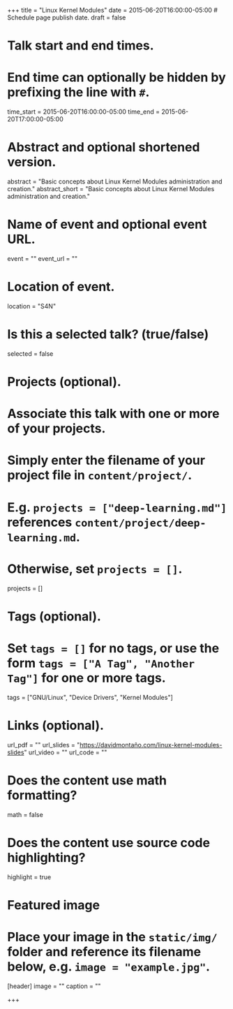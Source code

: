 +++
title = "Linux Kernel Modules"
date = 2015-06-20T16:00:00-05:00  # Schedule page publish date.
draft = false

# Talk start and end times.
#   End time can optionally be hidden by prefixing the line with `#`.
time_start = 2015-06-20T16:00:00-05:00
time_end = 2015-06-20T17:00:00-05:00

# Abstract and optional shortened version.
abstract = "Basic concepts about Linux Kernel Modules administration and creation."
abstract_short = "Basic concepts about Linux Kernel Modules administration and creation."

# Name of event and optional event URL.
event = ""
event_url = ""

# Location of event.
location = "S4N"

# Is this a selected talk? (true/false)
selected = false

# Projects (optional).
#   Associate this talk with one or more of your projects.
#   Simply enter the filename of your project file in `content/project/`.
#   E.g. `projects = ["deep-learning.md"]` references `content/project/deep-learning.md`.
#   Otherwise, set `projects = []`.
projects = []

# Tags (optional).
#   Set `tags = []` for no tags, or use the form `tags = ["A Tag", "Another Tag"]` for one or more tags.
tags = ["GNU/Linux", "Device Drivers", "Kernel Modules"]

# Links (optional).
url_pdf = ""
url_slides = "https://davidmontaño.com/linux-kernel-modules-slides"
url_video = ""
url_code = ""

# Does the content use math formatting?
math = false

# Does the content use source code highlighting?
highlight = true

# Featured image
# Place your image in the `static/img/` folder and reference its filename below, e.g. `image = "example.jpg"`.
[header]
image = ""
caption = ""

+++
